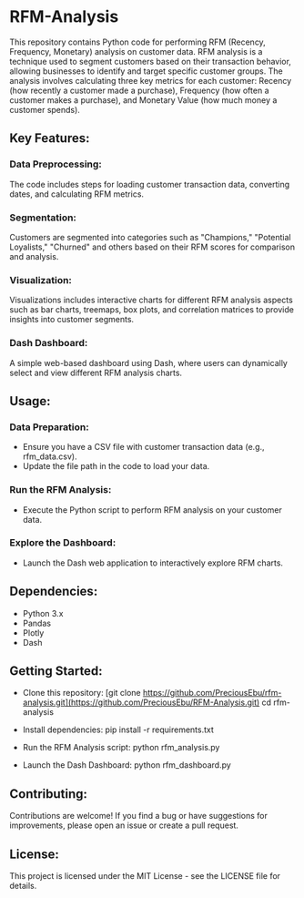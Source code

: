 # RFM-Analysis
This repository contains Python code for performing RFM (Recency, Frequency, Monetary) analysis on customer data.
RFM analysis is a technique used to segment customers based on their transaction behavior, allowing businesses to identify and target specific customer groups. The analysis involves calculating three key metrics for each customer: Recency (how recently a customer made a purchase), Frequency (how often a customer makes a purchase), and Monetary Value (how much money a customer spends).

## Key Features:
### Data Preprocessing: 
The code includes steps for loading customer transaction data, converting dates, and calculating RFM metrics.

### Segmentation: 
Customers are segmented into categories such as "Champions," "Potential Loyalists," "Churned" and others based on their RFM scores for comparison and analysis.

### Visualization: 
Visualizations includes interactive charts for different RFM analysis aspects such as bar charts, treemaps, box plots, and correlation matrices to provide insights into customer segments.

### Dash Dashboard: 
A simple web-based dashboard using Dash, where users can dynamically select and view different RFM analysis charts.


## Usage:
### Data Preparation:
* Ensure you have a CSV file with customer transaction data (e.g., rfm_data.csv).
* Update the file path in the code to load your data.
  
### Run the RFM Analysis:
* Execute the Python script to perform RFM analysis on your customer data.

### Explore the Dashboard:
* Launch the Dash web application to interactively explore RFM charts.
  
## Dependencies:
* Python 3.x
* Pandas
* Plotly
* Dash

## Getting Started:
* Clone this repository:
[git clone https://github.com/PreciousEbu/rfm-analysis.git](https://github.com/PreciousEbu/RFM-Analysis.git)
cd rfm-analysis

* Install dependencies:
pip install -r requirements.txt

* Run the RFM Analysis script:
python rfm_analysis.py

* Launch the Dash Dashboard:
python rfm_dashboard.py


## Contributing:
Contributions are welcome! If you find a bug or have suggestions for improvements, please open an issue or create a pull request.

## License:
This project is licensed under the MIT License - see the LICENSE file for details.

